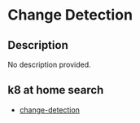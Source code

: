 # Change Detection

## Description

No description provided.

## k8 at home search

- [change-detection](https://nanne.dev/k8s-at-home-search/#/change-detection)
